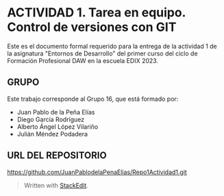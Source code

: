 ﻿# ACTIVIDAD 1. Tarea en equipo. Control de versiones con GIT
Este es el documento formal requerido para la entrega de la actividad 1 de la asignatura "Entornos de Desarrollo" del primer curso del ciclo de Formación Profesional DAW en la escuela EDIX 2023.
## GRUPO
Este trabajo corresponde al Grupo 16, que está formado por:
 - Juan Pablo de la Peña Elías
 - Diego García Rodríguez
 - Alberto Ángel López Vilariño
 - Julián Méndez Podadera
## URL DEL REPOSITORIO
https://github.com/JuanPablodelaPenaElias/Repo1Actividad1.git



> Written with [StackEdit](https://stackedit.io/).
